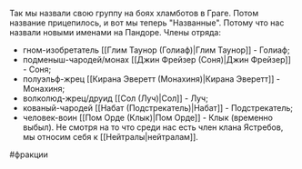 Так мы назвали свою группу на боях хламботов в Граге. Потом название прицепилось, и вот мы теперь "Названные". Потому что нас назвали новыми именами на Пандоре. Члены отряда:
* гном-изобретатель [[Глим Таунор (Голиаф)|Глим Таунор]] - Голиаф;
* подменыш-чародей/монах [[Джин Фрейзер (Соня)|Джин Фрейзер]] - Соня;
* полуэльф-жрец [[Кирана Эверетт (Монахиня)|Кирана Эверетт]] - Монахиня;
* волколюд-жрец/друид [[Сол (Луч)|Сол]] - Луч;
* кованый-чародей [[Набат (Подстрекатель)|Набат]] - Подстрекатель;
* человек-воин [[Пом Орде (Клык)|Пом Орде]] - Клык (временно выбыл).
Не смотря на то что среди нас есть член клана Ястребов, мы относим себя к [[Нейтралы|нейтралам]].

#фракции 